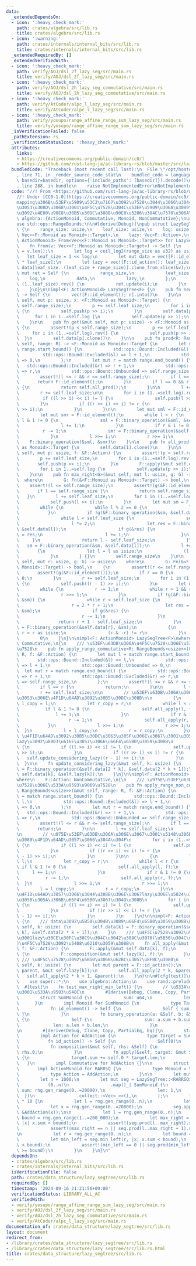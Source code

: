 ```yaml
---
data:
  _extendedDependsOn:
  - icon: ':heavy_check_mark:'
    path: crates/algebra/src/lib.rs
    title: crates/algebra/src/lib.rs
  - icon: ':warning:'
    path: crates/internals/internal_bits/src/lib.rs
    title: crates/internals/internal_bits/src/lib.rs
  _extendedRequiredBy: []
  _extendedVerifiedWith:
  - icon: ':heavy_check_mark:'
    path: verify/AOJ/dsl_2f_lazy_seg/src/main.rs
    title: verify/AOJ/dsl_2f_lazy_seg/src/main.rs
  - icon: ':heavy_check_mark:'
    path: verify/AOJ/dsl_2h_lazy_seg_commutative/src/main.rs
    title: verify/AOJ/dsl_2h_lazy_seg_commutative/src/main.rs
  - icon: ':heavy_check_mark:'
    path: verify/AtCoder/alpc_l_lazy_seg/src/main.rs
    title: verify/AtCoder/alpc_l_lazy_seg/src/main.rs
  - icon: ':heavy_check_mark:'
    path: verify/yosupo/range_affine_range_sum_lazy_seg/src/main.rs
    title: verify/yosupo/range_affine_range_sum_lazy_seg/src/main.rs
  _isVerificationFailed: false
  _pathExtension: rs
  _verificationStatusIcon: ':heavy_check_mark:'
  attributes:
    links:
    - https://creativecommons.org/public-domain/cc0/)
    - https://github.com/rust-lang-ja/ac-library-rs/blob/master/src/lazysegtree.rs>
  bundledCode: "Traceback (most recent call last):\n  File \"/opt/hostedtoolcache/Python/3.10.14/x64/lib/python3.10/site-packages/onlinejudge_verify/documentation/build.py\"\
    , line 71, in _render_source_code_stat\n    bundled_code = language.bundle(stat.path,\
    \ basedir=basedir, options={'include_paths': [basedir]}).decode()\n  File \"/opt/hostedtoolcache/Python/3.10.14/x64/lib/python3.10/site-packages/onlinejudge_verify/languages/rust.py\"\
    , line 288, in bundle\n    raise NotImplementedError\nNotImplementedError\n"
  code: "//! From <https://github.com/rust-lang-ja/ac-library-rs/blob/master/src/lazysegtree.rs>\n\
    //! Under [CC0-1.0](https://creativecommons.org/public-domain/cc0/)  \n//! composition\u3084\
    mapping\u306B\u53EF\u5909\u53C2\u7167\u3092\u7528\u3044\u3066\u3044\u308B\u3068\
    \u3053\u308D\u3068\u3001\u4F5C\u7528\u304C\u53EF\u5909\u306A\u3089\u4F1D\u64AD\
    \u3092\u4E00\u90E8\u30B5\u30DC\u308B\u90E8\u5206\u304C\u7570\u306A\u308B\n\nuse\
    \ algebra::{ActionMonoid, Commutative, Monoid, NonCommutative};\nuse internal_bits::ceil_log2;\n\
    use std::ops::RangeBounds;\n\n#[derive(Debug)]\npub struct LazySegTree<F: ActionMonoid>\
    \ {\n    range_size: usize,\n    leaf_size: usize,\n    log: usize,\n    data:\
    \ Vec<<F::Monoid as Monoid>::Target>,\n    lazy: Vec<F::Action>,\n}\n\nimpl<F:\
    \ ActionMonoid> From<Vec<<F::Monoid as Monoid>::Target>> for LazySegTree<F> {\n\
    \    fn from(v: Vec<<F::Monoid as Monoid>::Target>) -> Self {\n        let range_size\
    \ = v.len();\n        let log = ceil_log2(range_size as u32) as usize;\n     \
    \   let leaf_size = 1 << log;\n        let mut data = vec![F::id_element(); 2\
    \ * leaf_size];\n        let lazy = vec![F::id_action(); leaf_size];\n       \
    \ data[leaf_size..(leaf_size + range_size)].clone_from_slice(&v);\n        let\
    \ mut ret = Self {\n            range_size,\n            leaf_size,\n        \
    \    log,\n            data,\n            lazy,\n        };\n        for i in\
    \ (1..leaf_size).rev() {\n            ret.update(i);\n        }\n        ret\n\
    \    }\n}\n\nimpl<F: ActionMonoid> LazySegTree<F> {\n    pub fn new(n: usize)\
    \ -> Self {\n        vec![F::id_element(); n].into()\n    }\n\n    pub fn set(&mut\
    \ self, mut p: usize, x: <F::Monoid as Monoid>::Target) {\n        assert!(p <\
    \ self.range_size);\n        p += self.leaf_size;\n        for i in (1..=self.log).rev()\
    \ {\n            self.push(p >> i);\n        }\n        self.data[p] = x;\n  \
    \      for i in 1..=self.log {\n            self.update(p >> i);\n        }\n\
    \    }\n\n    pub fn get(&mut self, mut p: usize) -> <F::Monoid as Monoid>::Target\
    \ {\n        assert!(p < self.range_size);\n        p += self.leaf_size;\n   \
    \     for i in (1..=self.log).rev() {\n            self.push(p >> i);\n      \
    \  }\n        self.data[p].clone()\n    }\n\n    pub fn prod<R: RangeBounds<usize>>(&mut\
    \ self, range: R) -> <F::Monoid as Monoid>::Target {\n        let mut l = match\
    \ range.start_bound() {\n            std::ops::Bound::Included(&l) => l,\n   \
    \         std::ops::Bound::Excluded(&l) => l + 1,\n            std::ops::Bound::Unbounded\
    \ => 0,\n        };\n        let mut r = match range.end_bound() {\n         \
    \   std::ops::Bound::Included(&r) => r + 1,\n            std::ops::Bound::Excluded(&r)\
    \ => r,\n            std::ops::Bound::Unbounded => self.range_size,\n        };\n\
    \        assert!(l <= r && r <= self.range_size);\n        if l == r {\n     \
    \       return F::id_element();\n        }\n        if l == 0 && r == self.range_size\
    \ {\n            return self.all_prod();\n        }\n\n        l += self.leaf_size;\n\
    \        r += self.leaf_size;\n\n        for i in (1..=self.log).rev() {\n   \
    \         if ((l >> i) << i) != l {\n                self.push(l >> i);\n    \
    \        }\n            if ((r >> i) << i) != r {\n                self.push(r\
    \ >> i);\n            }\n        }\n\n        let mut sml = F::id_element();\n\
    \        let mut smr = F::id_element();\n        while l < r {\n            if\
    \ l & 1 != 0 {\n                sml = F::binary_operation(&sml, &self.data[l]);\n\
    \                l += 1;\n            }\n            if r & 1 != 0 {\n       \
    \         r -= 1;\n                smr = F::binary_operation(&self.data[r], &smr);\n\
    \            }\n            l >>= 1;\n            r >>= 1;\n        }\n\n    \
    \    F::binary_operation(&sml, &smr)\n    }\n\n    pub fn all_prod(&self) -> <F::Monoid\
    \ as Monoid>::Target {\n        self.data[1].clone()\n    }\n\n    pub fn apply(&mut\
    \ self, mut p: usize, f: &F::Action) {\n        assert!(p < self.range_size);\n\
    \        p += self.leaf_size;\n        for i in (1..=self.log).rev() {\n     \
    \       self.push(p >> i);\n        }\n        F::apply(&mut self.data[p], f);\n\
    \        for i in 1..=self.log {\n            self.update(p >> i);\n        }\n\
    \    }\n\n    pub fn max_right<G>(&mut self, mut l: usize, g: G) -> usize\n  \
    \  where\n        G: Fn(&<F::Monoid as Monoid>::Target) -> bool,\n    {\n    \
    \    assert!(l <= self.range_size);\n        assert!(g(&F::id_element()));\n \
    \       if l == self.range_size {\n            return self.range_size;\n     \
    \   }\n        l += self.leaf_size;\n        for i in (1..=self.log).rev() {\n\
    \            self.push(l >> i);\n        }\n        let mut sm = F::id_element();\n\
    \        while {\n            while l % 2 == 0 {\n                l >>= 1;\n \
    \           }\n            if !g(&F::binary_operation(&sm, &self.data[l])) {\n\
    \                while l < self.leaf_size {\n                    self.push(l);\n\
    \                    l *= 2;\n                    let res = F::binary_operation(&sm,\
    \ &self.data[l]);\n                    if g(&res) {\n                        sm\
    \ = res;\n                        l += 1;\n                    }\n           \
    \     }\n                return l - self.leaf_size;\n            }\n         \
    \   sm = F::binary_operation(&sm, &self.data[l]);\n            l += 1;\n     \
    \       {\n                let l = l as isize;\n                (l & -l) != l\n\
    \            }\n        } {}\n        self.range_size\n    }\n\n    pub fn min_left<G>(&mut\
    \ self, mut r: usize, g: G) -> usize\n    where\n        G: Fn(&<F::Monoid as\
    \ Monoid>::Target) -> bool,\n    {\n        assert!(r <= self.range_size);\n \
    \       assert!(g(&F::id_element()));\n        if r == 0 {\n            return\
    \ 0;\n        }\n        r += self.leaf_size;\n        for i in (1..=self.log).rev()\
    \ {\n            self.push((r - 1) >> i);\n        }\n        let mut sm = F::id_element();\n\
    \        while {\n            r -= 1;\n            while r > 1 && r % 2 != 0 {\n\
    \                r >>= 1;\n            }\n            if !g(&F::binary_operation(&self.data[r],\
    \ &sm)) {\n                while r < self.leaf_size {\n                    self.push(r);\n\
    \                    r = 2 * r + 1;\n                    let res = F::binary_operation(&self.data[r],\
    \ &sm);\n                    if g(&res) {\n                        sm = res;\n\
    \                        r -= 1;\n                    }\n                }\n \
    \               return r + 1 - self.leaf_size;\n            }\n            sm\
    \ = F::binary_operation(&self.data[r], &sm);\n            {\n                let\
    \ r = r as isize;\n                (r & -r) != r\n            }\n        } {}\n\
    \        0\n    }\n}\n\nimpl<F: ActionMonoid> LazySegTree<F>\nwhere\n    F::Action:\
    \ Commutative,\n{\n    /// \u53EF\u63DB\u306A\u4F5C\u7528\u306E\u533A\u9593\u9069\
    \u7528\n    pub fn apply_range_commutative<R: RangeBounds<usize>>(&mut self, range:\
    \ R, f: &F::Action) {\n        let mut l = match range.start_bound() {\n     \
    \       std::ops::Bound::Included(&l) => l,\n            std::ops::Bound::Excluded(&l)\
    \ => l + 1,\n            std::ops::Bound::Unbounded => 0,\n        };\n      \
    \  let mut r = match range.end_bound() {\n            std::ops::Bound::Included(&r)\
    \ => r + 1,\n            std::ops::Bound::Excluded(&r) => r,\n            std::ops::Bound::Unbounded\
    \ => self.range_size,\n        };\n        assert!(l <= r && r <= self.range_size);\n\
    \        if l == r {\n            return;\n        }\n\n        l += self.leaf_size;\n\
    \        r += self.leaf_size;\n\n        // \u53EF\u63DB\u306A\u306E\u3067\u3053\
    \u3053\u306E\u4F1D\u64AD\u3092\u30B5\u30DC\u308B\n\n        {\n            let\
    \ l_copy = l;\n            let r_copy = r;\n            while l < r {\n      \
    \          if l & 1 != 0 {\n                    self.all_apply(l, f);\n      \
    \              l += 1;\n                }\n                if r & 1 != 0 {\n \
    \                   r -= 1;\n                    self.all_apply(r, f);\n     \
    \           }\n                l >>= 1;\n                r >>= 1;\n          \
    \  }\n            l = l_copy;\n            r = r_copy;\n        }\n\n        //\
    \ \u4F1D\u64AD\u3092\u30B5\u30DC\u3063\u305F\u306E\u3067\u3001\u3053\u3053\u3067\
    lazy\u3092\u8003\u616E\u3057\u3066\u66F4\u65B0\u3059\u308B\n        for i in 1..=self.log\
    \ {\n            if ((l >> i) << i) != l {\n                self.update_considering_lazy(l\
    \ >> i);\n            }\n            if ((r >> i) << i) != r {\n             \
    \   self.update_considering_lazy((r - 1) >> i);\n            }\n        }\n  \
    \  }\n\n    fn update_considering_lazy(&mut self, k: usize) {\n        self.data[k]\
    \ = F::binary_operation(&self.data[2 * k], &self.data[2 * k + 1]);\n        F::apply(&mut\
    \ self.data[k], &self.lazy[k]);\n    }\n}\n\nimpl<F: ActionMonoid> LazySegTree<F>\n\
    where\n    F::Action: NonCommutative,\n{\n    /// \u975E\u53EF\u63DB\u306A\u4F5C\
    \u7528\u306E\u533A\u9593\u9069\u7528\n    pub fn apply_range_non_commutative<R:\
    \ RangeBounds<usize>>(&mut self, range: R, f: &F::Action) {\n        let mut l\
    \ = match range.start_bound() {\n            std::ops::Bound::Included(&l) =>\
    \ l,\n            std::ops::Bound::Excluded(&l) => l + 1,\n            std::ops::Bound::Unbounded\
    \ => 0,\n        };\n        let mut r = match range.end_bound() {\n         \
    \   std::ops::Bound::Included(&r) => r + 1,\n            std::ops::Bound::Excluded(&r)\
    \ => r,\n            std::ops::Bound::Unbounded => self.range_size,\n        };\n\
    \        assert!(l <= r && r <= self.range_size);\n        if l == r {\n     \
    \       return;\n        }\n\n        l += self.leaf_size;\n        r += self.leaf_size;\n\
    \n        // \u975E\u53EF\u63DB\u306A\u306E\u3067\u3001\u5148\u306B\u4E0A\u304B\
    \u3089\u4F1D\u64AD\u3057\u3066\u304A\u304F\n        for i in (1..=self.log).rev()\
    \ {\n            if ((l >> i) << i) != l {\n                self.push(l >> i);\n\
    \            }\n            if ((r >> i) << i) != r {\n                self.push((r\
    \ - 1) >> i);\n            }\n        }\n\n        {\n            let l_copy =\
    \ l;\n            let r_copy = r;\n            while l < r {\n               \
    \ if l & 1 != 0 {\n                    self.all_apply(l, f);\n               \
    \     l += 1;\n                }\n                if r & 1 != 0 {\n          \
    \          r -= 1;\n                    self.all_apply(r, f);\n              \
    \  }\n                l >>= 1;\n                r >>= 1;\n            }\n    \
    \        l = l_copy;\n            r = r_copy;\n        }\n\n        // \u5148\u306B\
    \u4F1D\u64AD\u3057\u3066\u3044\u308B\u306E\u3067lazy\u306E\u5024\u3092\u8003\u616E\
    \u305B\u305A\u306B\u66F4\u65B0\u3067\u304D\u308B\n        for i in 1..=self.log\
    \ {\n            if ((l >> i) << i) != l {\n                self.update(l >> i);\n\
    \            }\n            if ((r >> i) << i) != r {\n                self.update((r\
    \ - 1) >> i);\n            }\n        }\n    }\n}\n\nimpl<F: ActionMonoid> LazySegTree<F>\
    \ {\n    /// data\u3092\u5B50\u304B\u3089\u66F4\u65B0\u3059\u308B\n    fn update(&mut\
    \ self, k: usize) {\n        self.data[k] = F::binary_operation(&self.data[2 *\
    \ k], &self.data[2 * k + 1]);\n    }\n    /// \u4F5C\u7528\u3092\u9069\u7528\u3057\
    \u3001lazy\u30CE\u30FC\u30C9\u304C\u3042\u308C\u3070(\u5B50\u304C\u3042\u308C\u3070\
    )\u4F5C\u7528\u3092\u5408\u6210\u3059\u308B\n    fn all_apply(&mut self, k: usize,\
    \ f: &F::Action) {\n        F::apply(&mut self.data[k], f);\n        if k < self.leaf_size\
    \ {\n            F::composition(&mut self.lazy[k], f);\n        }\n    }\n   \
    \ /// \u4F5C\u7528\u3092\u5B50\u306B\u62BC\u3057\u8FBC\u3080\n    fn push(&mut\
    \ self, k: usize) {\n        let mut parent = F::id_action();\n        std::mem::swap(&mut\
    \ parent, &mut self.lazy[k]);\n        self.all_apply(2 * k, &parent);\n     \
    \   self.all_apply(2 * k + 1, &parent);\n    }\n}\n\n#[cfg(test)]\nmod test {\n\
    \    use super::*;\n    use algebra::Action;\n    use rand::prelude::*;\n\n  \
    \  #[test]\n    fn test_max_right_min_left() {\n        // \u533A\u9593\u52A0\u7B97\
    \u3001\u533A\u9593\u548C\n        #[derive(Debug, Clone, Copy, PartialEq, Eq)]\n\
    \        struct SumMonoid {\n            sum: u64,\n            len: u64,\n  \
    \      }\n        impl Monoid for SumMonoid {\n            type Target = Self;\n\
    \            fn id_element() -> Self {\n                Self { sum: 0, len: 0\
    \ }\n            }\n            fn binary_operation(a: &Self, b: &Self) -> Self\
    \ {\n                Self {\n                    sum: a.sum + b.sum,\n       \
    \             len: a.len + b.len,\n                }\n            }\n        }\n\
    \n        #[derive(Debug, Clone, Copy, PartialEq, Eq)]\n        struct AddAction(u64);\n\
    \        impl Action for AddAction {\n            type Target = SumMonoid;\n \
    \           fn id_action() -> Self {\n                Self(0)\n            }\n\
    \            fn composition(&mut self, rhs: &Self) {\n                self.0 +=\
    \ rhs.0;\n            }\n            fn apply(&self, target: &mut Self::Target)\
    \ {\n                target.sum += self.0 * target.len;\n            }\n     \
    \   }\n        impl Commutative for AddAction {}\n\n        struct RARRSQ;\n \
    \       impl ActionMonoid for RARRSQ {\n            type Monoid = SumMonoid;\n\
    \            type Action = AddAction;\n        }\n\n        let mut rng = rand::thread_rng();\n\
    \        let n = 1000;\n        let mut seg = LazySegTree::<RARRSQ>::from(\n \
    \           (0..n)\n                .map(|_| SumMonoid {\n                   \
    \ sum: rng.gen_range(0..=20000),\n                    len: 1,\n              \
    \  })\n                .collect::<Vec<_>>(),\n        );\n        for _ in 0..n\
    \ * 10 {\n            let l = rng.gen_range(0..n);\n            let r = rng.gen_range(l..n);\n\
    \            let x = rng.gen_range(0..=20000);\n            seg.apply_range_commutative(l..r,\
    \ &AddAction(x));\n\n            let l = rng.gen_range(0..n);\n            let\
    \ bound = rng.gen_range(1..=200_000);\n            let max_right = seg.max_right(l,\
    \ |x| x.sum < bound);\n            assert!(seg.prod(l..max_right).sum < bound);\n\
    \            assert!(max_right == n || seg.prod(l..max_right + 1).sum >= bound);\n\
    \n            let r = rng.gen_range(0..n);\n            let bound = rng.gen_range(1..=2000_000);\n\
    \            let min_left = seg.min_left(r, |x| x.sum < bound);\n            assert!(seg.prod(min_left..r).sum\
    \ < bound);\n            assert!(min_left == 0 || seg.prod(min_left - 1..r).sum\
    \ >= bound);\n        }\n    }\n}\n"
  dependsOn:
  - crates/algebra/src/lib.rs
  - crates/internals/internal_bits/src/lib.rs
  isVerificationFile: false
  path: crates/data_structure/lazy_segtree/src/lib.rs
  requiredBy: []
  timestamp: '2024-09-16 21:21:56+09:00'
  verificationStatus: LIBRARY_ALL_AC
  verifiedWith:
  - verify/yosupo/range_affine_range_sum_lazy_seg/src/main.rs
  - verify/AOJ/dsl_2f_lazy_seg/src/main.rs
  - verify/AOJ/dsl_2h_lazy_seg_commutative/src/main.rs
  - verify/AtCoder/alpc_l_lazy_seg/src/main.rs
documentation_of: crates/data_structure/lazy_segtree/src/lib.rs
layout: document
redirect_from:
- /library/crates/data_structure/lazy_segtree/src/lib.rs
- /library/crates/data_structure/lazy_segtree/src/lib.rs.html
title: crates/data_structure/lazy_segtree/src/lib.rs
---
```

